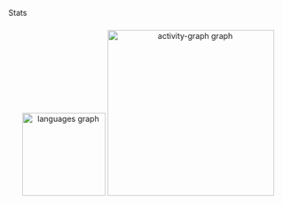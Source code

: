 <p align="left">Stats</p>

###

<div align="center">
  <img src="https://github-readme-stats.vercel.app/api/top-langs?username=ClaytonMatos84&locale=en&hide_title=false&layout=compact&card_width=320&langs_count=5&theme=dracula&hide_border=false&order=2" height="150" alt="languages graph"  />
  <img src="https://github-readme-activity-graph.vercel.app/graph?username=ClaytonMatos84&radius=16&theme=react&area=true&order=5" height="300" alt="activity-graph graph"  />
</div>

###

